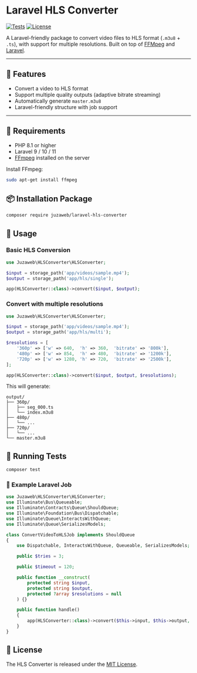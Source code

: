 # Laravel HLS Converter

[![Tests](https://github.com/juzaweb/laravel-hls-converter/actions/workflows/run-tests.yml/badge.svg)](https://github.com/juzaweb/laravel-hls-converter/actions)
[![License](https://img.shields.io/github/license/juzaweb/laravel-hls-converter.svg)](LICENSE)

A Laravel-friendly package to convert video files to HLS format (`.m3u8` + `.ts`), with support for multiple resolutions. Built on top of [FFMpeg](https://ffmpeg.org) and [Laravel](https://laravel.com).

---

## 🚀 Features

- Convert a video to HLS format
- Support multiple quality outputs (adaptive bitrate streaming)
- Automatically generate `master.m3u8`
- Laravel-friendly structure with job support

---

## 🧰 Requirements

- PHP 8.1 or higher
- Laravel 9 / 10 / 11
- [FFmpeg](https://ffmpeg.org/) installed on the server

Install FFmpeg:

```bash
sudo apt-get install ffmpeg
```

## 📦 Installation Package

```bash
composer require juzaweb/laravel-hls-converter
```

## 📝 Usage

### Basic HLS Conversion

```php
use Juzaweb\HLSConverter\HLSConverter;

$input = storage_path('app/videos/sample.mp4');
$output = storage_path('app/hls/single');

app(HLSConverter::class)->convert($input, $output);
```

### Convert with multiple resolutions

```php
use Juzaweb\HLSConverter\HLSConverter;

$input = storage_path('app/videos/sample.mp4');
$output = storage_path('app/hls/multi');

$resolutions = [
    '360p' => ['w' => 640,  'h' => 360,  'bitrate' => '800k'],
    '480p' => ['w' => 854,  'h' => 480,  'bitrate' => '1200k'],
    '720p' => ['w' => 1280, 'h' => 720,  'bitrate' => '2500k'],
];

app(HLSConverter::class)->convert($input, $output, $resolutions);
```

This will generate:
```
output/
├── 360p/
│   ├── seg_000.ts
│   └── index.m3u8
├── 480p/
│   └── ...
├── 720p/
│   └── ...
└── master.m3u8
```

## 🧪 Running Tests

```bash
composer test
```

### 📁 Example Laravel Job

```php
use Juzaweb\HLSConverter\HLSConverter;
use Illuminate\Bus\Queueable;
use Illuminate\Contracts\Queue\ShouldQueue;
use Illuminate\Foundation\Bus\Dispatchable;
use Illuminate\Queue\InteractsWithQueue;
use Illuminate\Queue\SerializesModels;

class ConvertVideoToHLSJob implements ShouldQueue
{
    use Dispatchable, InteractsWithQueue, Queueable, SerializesModels;

    public $tries = 3;

    public $timeout = 120;

    public function __construct(
        protected string $input,
        protected string $output,
        protected ?array $resolutions = null
    ) {}

    public function handle()
    {
        app(HLSConverter::class)->convert($this->input, $this->output, $this->resolutions);
    }
}
```

## 📝 License

The HLS Converter is released under the [MIT License](LICENSE.md).
